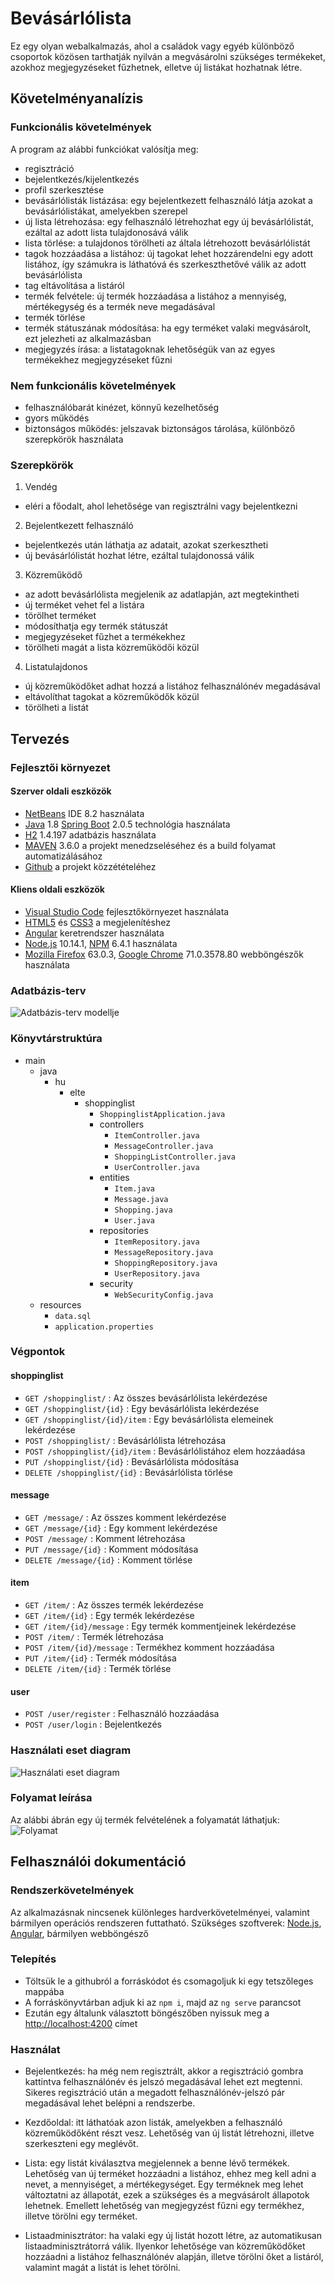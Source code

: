 # Bevásárlólista
Ez egy olyan webalkalmazás, ahol a családok vagy egyéb különböző csoportok közösen tarthatják nyilván a megvásárolni szükséges termékeket, azokhoz megjegyzéseket fűzhetnek, elletve új listákat hozhatnak létre.
## Követelményanalízis
### Funkcionális követelmények
A program az alábbi funkciókat valósítja meg:
- regisztráció
- bejelentkezés/kijelentkezés
- profil szerkesztése
- bevásárlólisták listázása: egy bejelentkezett felhasználó látja azokat a bevásárlólistákat, amelyekben szerepel
- új lista létrehozása: egy felhasználó létrehozhat egy új bevásárlólistát, ezáltal az adott lista tulajdonosává válik
- lista törlése: a tulajdonos törölheti az általa létrehozott bevásárlólistát
- tagok hozzáadása a listához: új tagokat lehet hozzárendelni egy adott listához, így számukra is láthatóvá és szerkeszthetővé válik az adott bevásárlólista
- tag eltávolítása a listáról
- termék felvétele: új termék hozzáadása a listához a mennyiség, mértékegység és a termék neve megadásával
- termék törlése
- termék státuszának módosítása: ha egy terméket valaki megvásárolt, ezt jelezheti az alkalmazásban
- megjegyzés írása: a listatagoknak lehetőségük van az egyes termékekhez megjegyzéseket fűzni
### Nem funkcionális követelmények
- felhasználóbarát kinézet, könnyű kezelhetőség
- gyors működés
- biztonságos működés: jelszavak biztonságos tárolása, különböző szerepkörök használata
### Szerepkörök
1. Vendég
- eléri a főodalt, ahol lehetősége van regisztrálni vagy bejelentkezni
2. Bejelentkezett felhasználó
- bejelentkezés után láthatja az adatait, azokat szerkesztheti
- új bevásárlólistát hozhat létre, ezáltal tulajdonossá válik
3. Közreműködő
- az adott bevásárlólista megjelenik az adatlapján, azt megtekintheti
- új terméket vehet fel a listára
- törölhet terméket
- módosíthatja egy termék státuszát
- megjegyzéseket fűzhet a termékekhez
- törölheti magát a lista közreműködői közül
4. Listatulajdonos
- új közreműködőket adhat hozzá a listához felhasználónév megadásával
- eltávolíthat tagokat a közreműködők közül
- törölheti a listát

## Tervezés

### Fejlesztői környezet

#### Szerver oldali eszközök

* [NetBeans](https://netbeans.org/) IDE 8.2 használata
* [Java](https://www.java.com/) 1.8 [Spring Boot](https://projects.spring.io/spring-boot/) 2.0.5 technológia használata
* [H2](http://www.h2database.com/) 1.4.197 adatbázis használata
* [MAVEN](https://maven.apache.org/) 3.6.0 a projekt menedzseléséhez és a build folyamat automatizálásához
* [Github](https://github.com/) a projekt közzétételéhez

#### Kliens oldali eszközök

* [Visual Studio Code](https://netbeans.org/) fejlesztőkörnyezet használata
* [HTML5](https://htmlreference.io/) és [CSS3](https://cssreference.io/) a megjelenítéshez
* [Angular](https://angular.io/) keretrendszer használata
* [Node.js](https://nodejs.org/) 10.14.1, [NPM](https://www.npmjs.com/) 6.4.1 használata
* [Mozilla Firefox](https://www.mozilla.org/hu/firefox/) 63.0.3, [Google Chrome](https://www.google.com/chrome/) 71.0.3578.80 webböngészők használata

### Adatbázis-terv

![Adatbázis-terv modellje](db_uml.png)

### Könyvtárstruktúra

- main
    - java
        - hu
            - elte
                - shoppinglist
                    - `ShoppinglistApplication.java`
                    - controllers
                        - `ItemController.java`
                        - `MessageController.java`
                        - `ShoppingListController.java`
                        - `UserController.java`
                    - entities
                        - `Item.java`
                        - `Message.java`
                        - `Shopping.java`
                        - `User.java`
                    - repositories
                        - `ItemRepository.java`
                        - `MessageRepository.java`
                        - `ShoppingRepository.java`
                        - `UserRepository.java`
                    - security
                        - `WebSecurityConfig.java`
    - resources
        - `data.sql`
        - `application.properties`

### Végpontok

#### shoppinglist

- `GET /shoppinglist/` : Az összes bevásárlólista lekérdezése
- `GET /shoppinglist/{id}` : Egy bevásárlólista lekérdezése
- `GET /shoppinglist/{id}/item` : Egy bevásárlólista elemeinek lekérdezése
- `POST /shoppinglist/` : Bevásárlólista létrehozása
- `POST /shoppinglist/{id}/item` : Bevásárlólistához elem hozzáadása
- `PUT /shoppinglist/{id}` : Bevásárlólista módosítása
- `DELETE /shoppinglist/{id}` : Bevásárlólista törlése

#### message

- `GET /message/` : Az összes komment lekérdezése
- `GET /message/{id}` : Egy komment lekérdezése
- `POST /message/` : Komment létrehozása
- `PUT /message/{id}` : Komment módosítása
- `DELETE /message/{id}` : Komment törlése

#### item

- `GET /item/` : Az összes termék lekérdezése
- `GET /item/{id}` : Egy termék lekérdezése
- `GET /item/{id}/message` : Egy termék kommentjeinek lekérdezése
- `POST /item/` : Termék létrehozása
- `POST /item/{id}/message` : Termékhez komment hozzáadása
- `PUT /item/{id}` : Termék módosítása
- `DELETE /item/{id}` : Termék törlése

#### user

- `POST /user/register` : Felhasználó hozzáadása
- `POST /user/login` : Bejelentkezés

### Használati eset diagram

![Használati eset diagram](usecase.png)

### Folyamat leírása

Az alábbi ábrán egy új termék felvételének a folyamatát láthatjuk:
![Folyamat](activity.png)

## Felhasználói dokumentáció

### Rendszerkövetelmények

Az alkalmazásnak nincsenek különleges hardverkövetelményei, valamint bármilyen operációs rendszeren futtatható.
Szükséges szoftverek: [Node.js](https://nodejs.org/en/download/), [Angular](https://angular.io/), bármilyen webböngésző

### Telepítés

- Töltsük le a githubról a forráskódot és csomagoljuk ki egy tetszőleges mappába
- A forráskönyvtárban adjuk ki az `npm i`, majd az `ng serve` parancsot
- Ezután egy általunk választott böngészőben nyissuk meg a [http://localhost:4200](http://localhost:4200) címet

### Használat

- Bejelentkezés: ha még nem regisztrált, akkor a regisztráció gombra kattintva felhasználónév és jelszó megadásával lehet ezt megtenni. Sikeres regisztráció után a megadott felhasználónév-jelszó pár megadásával lehet belépni a rendszerbe.

- Kezdőoldal: itt láthatóak azon listák, amelyekben a felhasználó közreműködőként részt vesz. Lehetőség van új listát létrehozni, illetve szerkeszteni egy meglévőt.

- Lista: egy listát kiválasztva megjelennek a benne lévő termékek. Lehetőség van új terméket hozzáadni a listához, ehhez meg kell adni a nevet, a mennyiséget, a mértékegységet. Egy terméknek meg lehet változtatni az állapotát, ezek a szükséges és a megvásárolt állapotok lehetnek. Emellett lehetőség van megjegyzést fűzni egy termékhez, illetve törölni egy terméket.

- Listaadminisztrátor: ha valaki egy új listát hozott létre, az automatikusan listaadminisztrátorrá válik. Ilyenkor lehetősége van közreműködőket hozzáadni a listához felhasználónév alapján, illetve törölni őket a listáról, valamint magát a listát is lehet törölni.
